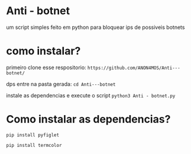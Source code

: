# Anti - botnet
um script simples feito em python para bloquear ips de possiveis botnets

# como instalar? 
primeiro clone esse respositorio: ``` https://github.com/ANON4MOS/Anti---botnet/ ```

dps entre na pasta gerada: ``` cd Anti---botnet ```

instale as dependencias e execute o script ``` python3 Anti - botnet.py ```

# Como instalar as dependencias?

``` pip install pyfiglet ```

``` pip install termcolor ```
